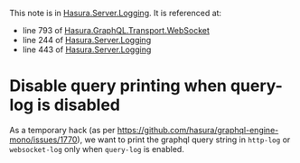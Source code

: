 This note is in [Hasura.Server.Logging](https://github.com/hasura/graphql-engine/blob/master/server/src-lib/Hasura/Server/Logging.hs#L251).
It is referenced at:
  - line 793 of [Hasura.GraphQL.Transport.WebSocket](https://github.com/hasura/graphql-engine/blob/master/server/src-lib/Hasura/GraphQL/Transport/WebSocket.hs#L793)
  - line 244 of [Hasura.Server.Logging](https://github.com/hasura/graphql-engine/blob/master/server/src-lib/Hasura/Server/Logging.hs#L244)
  - line 443 of [Hasura.Server.Logging](https://github.com/hasura/graphql-engine/blob/master/server/src-lib/Hasura/Server/Logging.hs#L443)

# Disable query printing when query-log is disabled

As a temporary hack (as per https://github.com/hasura/graphql-engine-mono/issues/1770),
we want to print the graphql query string in `http-log` or `websocket-log` only
when `query-log` is enabled.

